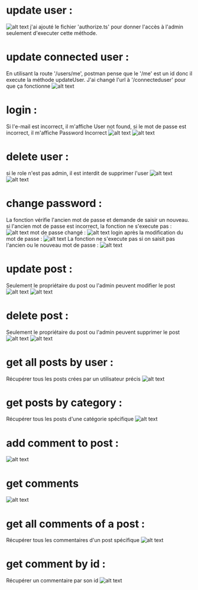 # update user : 
![alt text](updateUser.png)
j'ai ajouté le fichier 'authorize.ts' pour donner l'accès à l'admin seulement d'executer cette méthode.

# update connected user :
En utilisant la route '/users/me', postman pense que le '/me' est un id donc il execute la méthode updateUser. J'ai changé l'url à '/connecteduser' pour que ça fonctionne
![alt text](updateConnectedUser.png)

# login :
Si l'e-mail est incorrect, il m'affiche User not found,
si le mot de passe est incorrect, il m'affiche Password Incorrect
![alt text](<login denied.png>)
![alt text](<login password incorrect.png>)

# delete user :
si le role n'est pas admin, il est interdit de supprimer l'user
![alt text](<deleteUser forbidden.png>) ![alt text](deleteUser.png)

# change password :
La fonction vérifie l'ancien mot de passe et demande de saisir un nouveau.
si l'ancien mot de passe est incorrect, la fonction ne s'execute pas :
![alt text](<changePassword incorrect.png>)
mot de passe changé :
![alt text](changePassword.png)
login après la modification du mot de passe :
![alt text](<login after password change.png>)
La fonction ne s'execute pas si on saisit pas l'ancien ou le nouveau mot de passe :
![alt text](<password required.png>)

# update post :
Seulement le propriétaire du post ou l'admin peuvent modifier le post 
![alt text](<updatePost forbidden.png>) 
![alt text](updatePost.png)

# delete post :
Seulement le propriétaire du post ou l'admin peuvent supprimer le post 
![alt text](<deletePost forbidden.png>)
![alt text](deletePost.png) 

# get all posts by user :
Récupérer tous les posts crées par un utilisateur précis
![alt text](getAllPostsByUser.png)

# get posts by category :
Récupérer tous les posts d'une catégorie spécifique 
![alt text](getPostsByCategory-1.png)

# add comment to post :
![alt text](addCommentToPost.png)

# get comments
![alt text](getComments.png)

# get all comments of a post :
Récupérer tous les commentaires d'un post spécifique 
![alt text](getallCommentsPost.png)

# get comment by id :
Récupérer un commentaire par son id
![alt text](getCommentById.png)